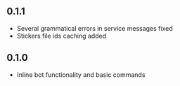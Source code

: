 ## 0.1.1

* Several grammatical errors in service messages fixed
* Stickers file ids caching added

## 0.1.0

* Inline bot functionality and basic commands
